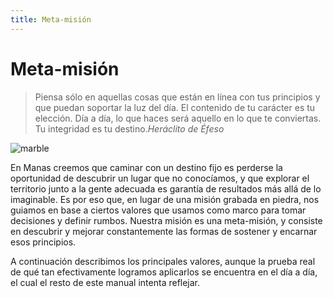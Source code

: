 ```yaml
---
title: Meta-misión
---
```

# Meta-misión

> Piensa sólo en aquellas cosas que están en línea con tus principios y que puedan soportar la luz del día. El contenido de tu carácter es tu elección. Día a día, lo que haces será aquello en lo que te conviertas. Tu integridad es tu destino.<cite>Heráclito de Éfeso</cite>

![marble](/images/marble.svg)

En Manas creemos que caminar con un destino fijo es perderse la oportunidad de descubrir un lugar que no conocíamos, y que explorar el territorio junto a la gente adecuada es garantía de resultados más allá de lo imaginable. Es por eso que, en lugar de una misión grabada en piedra, nos guiamos en base a ciertos valores que usamos como marco para tomar decisiones y definir rumbos. Nuestra misión es una meta-misión, y consiste en descubrir y mejorar constantemente las formas de sostener y encarnar esos principios.

A continuación describimos los principales valores, aunque la prueba real de qué tan efectivamente logramos aplicarlos se encuentra en el día a día, el cual el resto de este manual intenta reflejar.